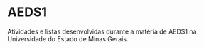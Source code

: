 # AEDS1
Atividades e listas desenvolvidas durante a matéria de AEDS1 na Universidade do Estado de Minas Gerais.
